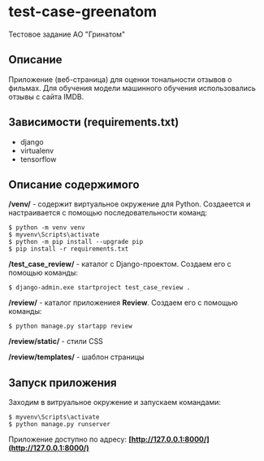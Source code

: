 # test-case-greenatom
Тестовое задание АО "Гринатом"


## Описание
Приложение (веб-страница) для оценки тональности отзывов о фильмах. Для обучения модели машинного обучения использовались отзывы с сайта IMDB. 

## Зависимости (requirements.txt)
- django
- virtualenv
- tensorflow

## Описание содержимого
**/venv/** - содержит виртуальное окружение для Python. Создаеется и настраивается с помощью последовательности команд:
```
$ python -m venv venv
$ myvenv\Scripts\activate
$ python -m pip install --upgrade pip
$ pip install -r requirements.txt
```
**/test_case_review/** - каталог с Django-проектом. Создаем его с помощью команды:
```
$ django-admin.exe startproject test_case_review .
```

**/review/** - каталог приложениея **Review**. Создаем его с помощью команды:
```
$ python manage.py startapp review
```
**/review/static/** - стили CSS

**/review/templates/** - шаблон страницы

## Запуск приложения
Заходим в витруальное окружение и запускаем командами:
```
$ myvenv\Scripts\activate
$ python manage.py runserver
```

Приложение доступно по адресу: **[http://127.0.0.1:8000/](http://127.0.0.1:8000/)**
